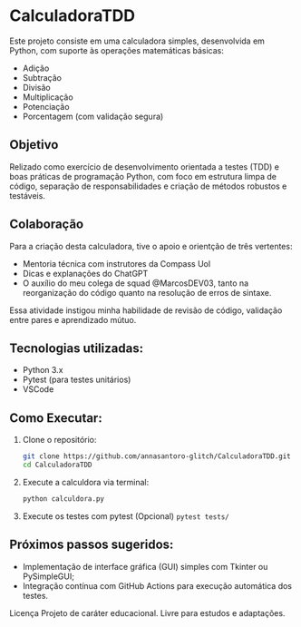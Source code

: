 # CalculadoraTDD

Este projeto consiste  em uma calculadora simples, desenvolvida em Python, com suporte às operações matemáticas básicas:
- Adição
- Subtração
- Divisão
- Multiplicação
- Potenciação
- Porcentagem (com validação segura)

## Objetivo

Relizado como exercício de desenvolvimento orientada a testes (TDD) e boas práticas de programação Python, com foco em estrutura limpa de código, separação de responsabilidades e criação de métodos robustos e testáveis.

## Colaboração

Para a criação desta calculadora, tive o apoio e orientção de três vertentes: 
- Mentoria técnica com instrutores da Compass Uol
- Dicas e explanações do ChatGPT
- O auxílio do meu colega de squad @MarcosDEV03, tanto na reorganização do código quanto na resolução de erros de sintaxe.

Essa atividade instigou minha habilidade de revisão de código, validação entre pares e aprendizado mútuo.

## Tecnologias utilizadas:

- Python 3.x
- Pytest (para testes unitários)
- VSCode 

## Como Executar:

1. Clone o repositório:
   ```bash
   git clone https://github.com/annasantoro-glitch/CalculadoraTDD.git
   cd CalculadoraTDD

2. Execute a calculdora via terminal:
   ```bash
   python calculdora.py

3. Execute os testes com pytest (Opcional)
   ``pytest tests/``

## Próximos passos sugeridos:

- Implementação de interface gráfica (GUI) simples com Tkinter ou PySimpleGUI;
- Integração contínua com GitHub Actions para execução automática dos testes.

Licença
Projeto de caráter educacional. Livre para estudos e adaptações. 
